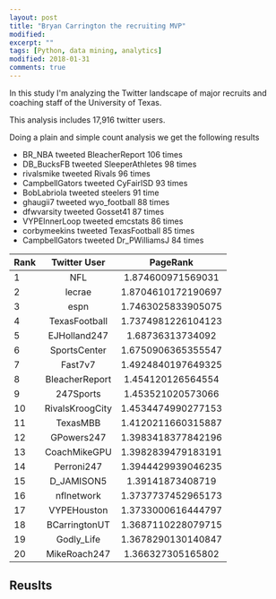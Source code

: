 ```yaml
---
layout: post
title: "Bryan Carrington the recruiting MVP"
modified:
excerpt: ""
tags: [Python, data mining, analytics]
modified: 2018-01-31
comments: true
---
```


In this study I'm analyzing the Twitter landscape of major recruits and coaching staff of the University of Texas. 

This analysis includes 17,916 twitter users. 

Doing a plain and simple count analysis we get the following results

* BR_NBA tweeted BleacherReport 106 times
* DB_BucksFB tweeted SleeperAthletes 98 times
* rivalsmike tweeted Rivals 96 times
* CampbellGators tweeted CyFairISD 93 times
* BobLabriola tweeted steelers 91 time
* ghaugii7 tweeted wyo_football 88 times
* dfwvarsity tweeted Gosset41 87 times
* VYPEInnerLoop tweeted emcstats 86 times
* corbymeekins tweeted TexasFootball 85 times
* CampbellGators tweeted Dr_PWilliamsJ 84 times



| Rank | Twitter User        | PageRank  |
| ------------- |:-------------:|:-------------:|
 | 1 | NFL | 1.874600971569031 | 
 | 2 | lecrae | 1.8704610172190697 | 
 | 3 | espn | 1.7463025833905075 | 
 | 4 | TexasFootball | 1.7374981226104123 | 
 | 5 | EJHolland247 | 1.68736313734092 | 
 | 6 | SportsCenter | 1.6750906365355547 | 
 | 7 | Fast7v7 | 1.4924840197649325 | 
 | 8 | BleacherReport | 1.454120126564554 | 
 | 9 | 247Sports | 1.453521020573066 | 
 | 10 | RivalsKroogCity | 1.4534474990277153 | 
 | 11 | TexasMBB | 1.4120211660315887 | 
 | 12 | GPowers247 | 1.3983418377842196 | 
 | 13 | CoachMikeGPU | 1.3982839479183191 | 
 | 14 | Perroni247 | 1.3944429939046235 | 
 | 15 | D_JAMISON5 | 1.39141873408719 | 
 | 16 | nflnetwork | 1.3737737452965173 | 
 | 17 | VYPEHouston | 1.3733000616444797 | 
 | 18 | BCarringtonUT | 1.3687110228079715 | 
 | 19 | Godly_Life | 1.3678290130140847 | 
 | 20 | MikeRoach247 | 1.366327305165802 | 


## Reuslts
